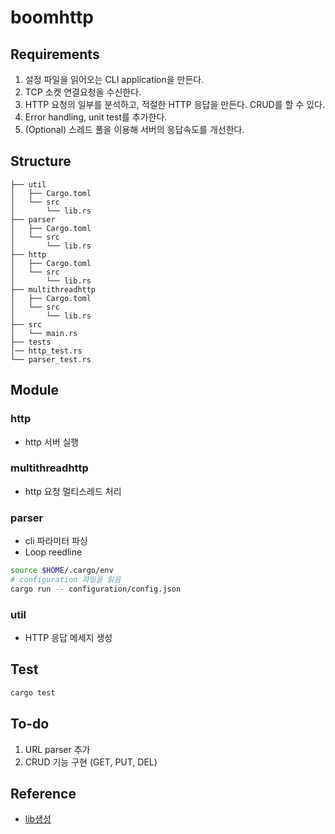 # boomhttp
## Requirements
1. 설정 파일을 읽어오는 CLI application을 만든다.
2. TCP 소켓 연결요청을 수신한다.
3. HTTP 요청의 일부를 분석하고, 적절한 HTTP 응답을 만든다. CRUD를 할 수 있다.
4. Error handling, unit test를 추가한다.
5. (Optional) 스레드 풀을 이용해 서버의 응답속도를 개선한다.

## Structure
```
├── util
│   ├── Cargo.toml
│   └── src
│       └── lib.rs
├── parser
│   ├── Cargo.toml
│   └── src
│       └── lib.rs
├── http
│   ├── Cargo.toml
│   └── src
│       └── lib.rs
├── multithreadhttp
│   ├── Cargo.toml
│   └── src
│       └── lib.rs
├── src
│   └── main.rs
├── tests
│── http_test.rs
└── parser_test.rs
```


## Module
### http
- http 서버 실행 
  
### multithreadhttp
- http 요청 멀티스레드 처리

### parser
- cli 파라미터 파싱
- Loop reedline 
```sh
source $HOME/.cargo/env
# configuration 파일을 읽음
cargo run -- configuration/config.json
```

### util
- HTTP 응답 메세지 생성

## Test
```sh
cargo test
```

## To-do
1. URL parser 추가
2. CRUD 기능 구현 (GET, PUT, DEL)
   
## Reference
- [lib생성](https://webcache.googleusercontent.com/search?q=cache:MvISwrshgSYJ:https://bguru.tistory.com/55&cd=7&hl=ko&ct=clnk&gl=kr)